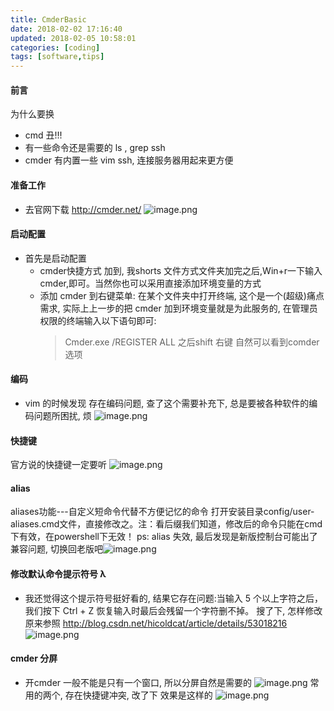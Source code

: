 ```yaml
---
title: CmderBasic
date: 2018-02-02 17:16:40
updated: 2018-02-05 10:58:01
categories: [coding]
tags: [software,tips]
---
```

#### 前言
为什么要换
* cmd 丑!!!
* 有一些命令还是需要的 ls , grep ssh 
* cmder 有内置一些 vim ssh, 连接服务器用起来更方便

#### 准备工作
* 去官网下载 http://cmder.net/ 
  ![image.png](http://upload-images.jianshu.io/upload_images/4832809-3c3ecd705a016e32.png?imageMogr2/auto-orient/strip%7CimageView2/2/w/1240)

#### 启动配置
* 首先是启动配置
  - cmder快捷方式 加到, 我shorts 文件方式文件夹加完之后,Win+r一下输入cmder,即可。当然你也可以采用直接添加环境变量的方式
  - 添加 cmder 到右键菜单: 在某个文件夹中打开终端, 这个是一个(超级)痛点需求, 实际上上一步的把 cmder 加到环境变量就是为此服务的, 在管理员权限的终端输入以下语句即可:
    > Cmder.exe /REGISTER ALL
  之后shift 右键 自然可以看到comder选项
#### 编码
* vim 的时候发现 存在编码问题, 查了这个需要补充下, 总是要被各种软件的编码问题所困扰, 烦
  ![image.png](http://upload-images.jianshu.io/upload_images/4832809-762c702781cfee19.png?imageMogr2/auto-orient/strip%7CimageView2/2/w/1240)
#### 快捷键
官方说的快捷键一定要听
![image.png](http://upload-images.jianshu.io/upload_images/4832809-c1e96fbef2bd925b.png?imageMogr2/auto-orient/strip%7CimageView2/2/w/1240)
#### alias
aliases功能---自定义短命令代替不方便记忆的命令
打开安装目录config/user-aliases.cmd文件，直接修改之。注：看后缀我们知道，修改后的命令只能在cmd下有效，在powershell下无效！
ps: alias 失效, 最后发现是新版控制台可能出了兼容问题, 切换回老版吧![image.png](http://upload-images.jianshu.io/upload_images/4832809-cbbec2a7b0c9e9d5.png?imageMogr2/auto-orient/strip%7CimageView2/2/w/1240)
#### 修改默认命令提示符号 λ
* 我还觉得这个提示符号挺好看的, 结果它存在问题:当输入 5 个以上字符之后，我们按下 Ctrl + Z 恢复输入时最后会残留一个字符删不掉。
搜了下, 怎样修改 原来参照 http://blog.csdn.net/hicoldcat/article/details/53018216
![image.png](http://upload-images.jianshu.io/upload_images/4832809-e2be5dfc6e35a871.png?imageMogr2/auto-orient/strip%7CimageView2/2/w/1240)
#### cmder 分屏
* 开cmder 一般不能是只有一个窗口, 所以分屏自然是需要的
![image.png](http://upload-images.jianshu.io/upload_images/4832809-62d57fc37cf13fa2.png?imageMogr2/auto-orient/strip%7CimageView2/2/w/1240)
常用的两个, 存在快捷键冲突, 改了下
效果是这样的
![image.png](http://upload-images.jianshu.io/upload_images/4832809-8d0ba69f7b39f9bb.png?imageMogr2/auto-orient/strip%7CimageView2/2/w/1240)